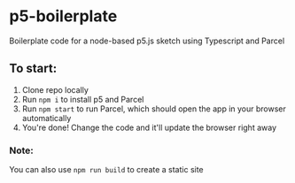 # p5-boilerplate
Boilerplate code for a node-based p5.js sketch using Typescript and Parcel

## To start:
1. Clone repo locally
1. Run `npm i` to install p5 and Parcel
1. Run `npm start` to run Parcel, which should open the app in your browser automatically
1. You're done! Change the code and it'll update the browser right away

### Note:
You can also use `npm run build` to create a static site
